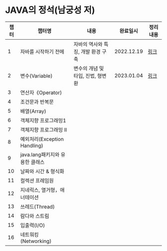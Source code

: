 # JAVA의 정석(남궁성 저)

|챕터|챕터명|내용              |완료일시|정리 내용|
|---|----|-----------------|------|-----------|
|1|자바를 시작하기 전에|자바의 역사와 특징, 개발 환경 구축|2022.12.19|[링크](https://velog.io/@hsw08/Java의-정석Chapter-01.-자바를-시작하기-전에)|
|2|변수(Variable)  |변수의 개념 및 타입, 진법, 형변환 |2023.01.04|[링크](https://velog.io/@hsw08/Java의-정석Chapter-02.-변수)|
|3|연산자《Operator) |
|4|조건문과 반복문|
|5|배열(Array)|
|6|객체지향 프로그래밍1|
|7|객체지향 프로그래밍 II|
|8|예외처리(Exception Handling)|
|9|java.lang패키지와 유용한 클래스|
|10|날짜와 시간 & 형식화|
|11|컬렉션 프레임원|
|12|지네릭스, 열거형，애너테이션|
|13|쓰레드(Thread)|
|14|람다와 스트림|
|15|입출력(I/O)|
|16|네트워킹(Networking)|
